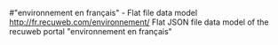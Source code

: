 #"environnement en français" - Flat file data model
http://fr.recuweb.com/environnement/
Flat JSON file data model of the recuweb portal "environnement en français"
